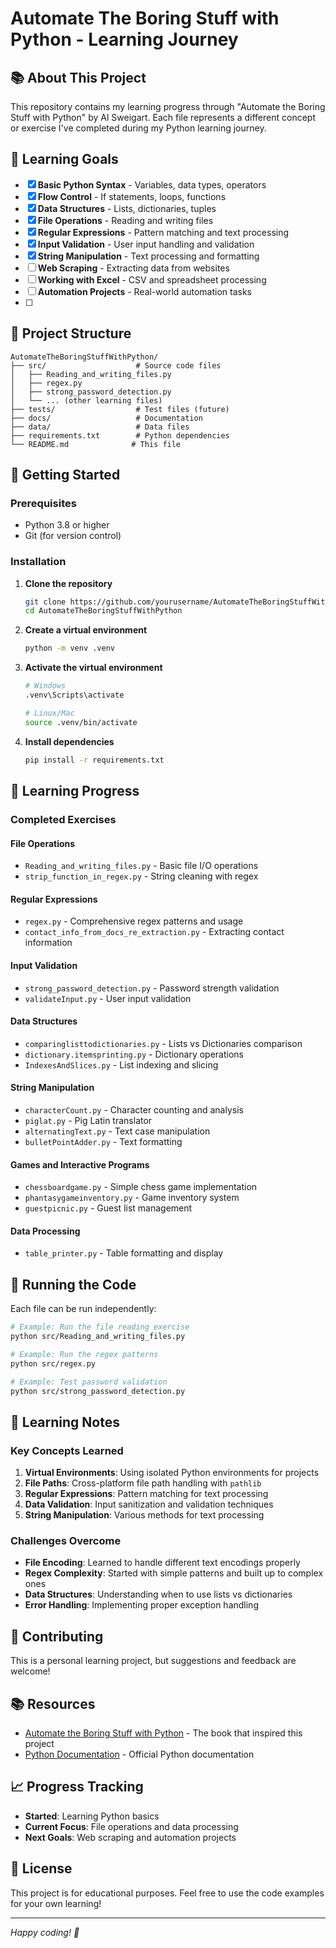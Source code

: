 # Automate The Boring Stuff with Python - Learning Journey

## 📚 About This Project

This repository contains my learning progress through "Automate the Boring Stuff with Python" by Al Sweigart. Each file represents a different concept or exercise I've completed during my Python learning journey.

## 🎯 Learning Goals

- [x] **Basic Python Syntax** - Variables, data types, operators
- [x] **Flow Control** - If statements, loops, functions
- [x] **Data Structures** - Lists, dictionaries, tuples
- [x] **File Operations** - Reading and writing files
- [x] **Regular Expressions** - Pattern matching and text processing
- [x] **Input Validation** - User input handling and validation
- [x] **String Manipulation** - Text processing and formatting
- [ ] **Web Scraping** - Extracting data from websites
- [ ] **Working with Excel** - CSV and spreadsheet processing
- [ ] **Automation Projects** - Real-world automation tasks
- [ ]
## 📁 Project Structure

```
AutomateTheBoringStuffWithPython/
├── src/                    # Source code files
│   ├── Reading_and_writing_files.py
│   ├── regex.py
│   ├── strong_password_detection.py
│   └── ... (other learning files)
├── tests/                  # Test files (future)
├── docs/                   # Documentation
├── data/                   # Data files
├── requirements.txt        # Python dependencies
└── README.md              # This file
```

## 🚀 Getting Started

### Prerequisites
- Python 3.8 or higher
- Git (for version control)

### Installation

1. **Clone the repository**
   ```bash
   git clone https://github.com/yourusername/AutomateTheBoringStuffWithPython.git
   cd AutomateTheBoringStuffWithPython
   ```

2. **Create a virtual environment**
   ```bash
   python -m venv .venv
   ```

3. **Activate the virtual environment**
   ```bash
   # Windows
   .venv\Scripts\activate
   
   # Linux/Mac
   source .venv/bin/activate
   ```

4. **Install dependencies**
   ```bash
   pip install -r requirements.txt
   ```

## 📖 Learning Progress

### Completed Exercises

#### **File Operations**
- `Reading_and_writing_files.py` - Basic file I/O operations
- `strip_function_in_regex.py` - String cleaning with regex

#### **Regular Expressions**
- `regex.py` - Comprehensive regex patterns and usage
- `contact_info_from_docs_re_extraction.py` - Extracting contact information

#### **Input Validation**
- `strong_password_detection.py` - Password strength validation
- `validateInput.py` - User input validation

#### **Data Structures**
- `comparinglisttodictionaries.py` - Lists vs Dictionaries comparison
- `dictionary.itemsprinting.py` - Dictionary operations
- `IndexesAndSlices.py` - List indexing and slicing

#### **String Manipulation**
- `characterCount.py` - Character counting and analysis
- `piglat.py` - Pig Latin translator
- `alternatingText.py` - Text case manipulation
- `bulletPointAdder.py` - Text formatting

#### **Games and Interactive Programs**
- `chessboardgame.py` - Simple chess game implementation
- `phantasygameinventory.py` - Game inventory system
- `guestpicnic.py` - Guest list management

#### **Data Processing**
- `table_printer.py` - Table formatting and display

## 🧪 Running the Code

Each file can be run independently:

```bash
# Example: Run the file reading exercise
python src/Reading_and_writing_files.py

# Example: Run the regex patterns
python src/regex.py

# Example: Test password validation
python src/strong_password_detection.py
```

## 📝 Learning Notes

### Key Concepts Learned

1. **Virtual Environments**: Using isolated Python environments for projects
2. **File Paths**: Cross-platform file path handling with `pathlib`
3. **Regular Expressions**: Pattern matching for text processing
4. **Data Validation**: Input sanitization and validation techniques
5. **String Manipulation**: Various methods for text processing

### Challenges Overcome

- **File Encoding**: Learned to handle different text encodings properly
- **Regex Complexity**: Started with simple patterns and built up to complex ones
- **Data Structures**: Understanding when to use lists vs dictionaries
- **Error Handling**: Implementing proper exception handling

## 🤝 Contributing

This is a personal learning project, but suggestions and feedback are welcome!

## 📚 Resources

- [Automate the Boring Stuff with Python](https://automatetheboringstuff.com/) - The book that inspired this project
- [Python Documentation](https://docs.python.org/) - Official Python documentation

## 📈 Progress Tracking

- **Started**: Learning Python basics
- **Current Focus**: File operations and data processing
- **Next Goals**: Web scraping and automation projects

## 📄 License

This project is for educational purposes. Feel free to use the code examples for your own learning!

---

*Happy coding! 🐍* 